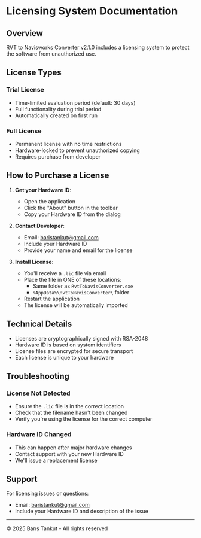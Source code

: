 # Licensing System Documentation

## Overview

RVT to Navisworks Converter v2.1.0 includes a licensing system to protect the software from unauthorized use.

## License Types

### Trial License
- Time-limited evaluation period (default: 30 days)
- Full functionality during trial period
- Automatically created on first run

### Full License
- Permanent license with no time restrictions
- Hardware-locked to prevent unauthorized copying
- Requires purchase from developer

## How to Purchase a License

1. **Get your Hardware ID**:
   - Open the application
   - Click the "About" button in the toolbar
   - Copy your Hardware ID from the dialog

2. **Contact Developer**:
   - Email: baristankut@gmail.com
   - Include your Hardware ID
   - Provide your name and email for the license

3. **Install License**:
   - You'll receive a `.lic` file via email
   - Place the file in ONE of these locations:
     - Same folder as `RvtToNavisConverter.exe`
     - `%AppData%\RvtToNavisConverter\` folder
   - Restart the application
   - The license will be automatically imported

## Technical Details

- Licenses are cryptographically signed with RSA-2048
- Hardware ID is based on system identifiers
- License files are encrypted for secure transport
- Each license is unique to your hardware

## Troubleshooting

### License Not Detected
- Ensure the `.lic` file is in the correct location
- Check that the filename hasn't been changed
- Verify you're using the license for the correct computer

### Hardware ID Changed
- This can happen after major hardware changes
- Contact support with your new Hardware ID
- We'll issue a replacement license

## Support

For licensing issues or questions:
- Email: baristankut@gmail.com
- Include your Hardware ID and description of the issue

---
© 2025 Barış Tankut - All rights reserved